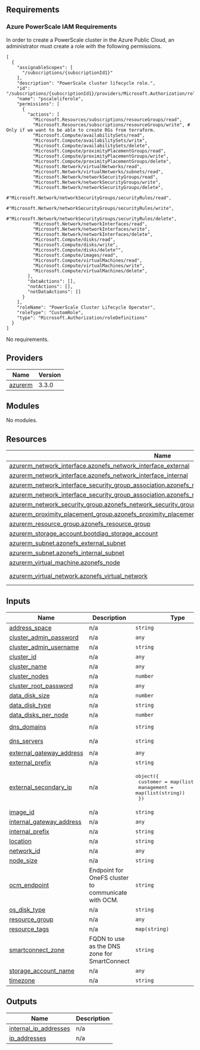## Requirements

### Azure PowerScale IAM Requirements

In order to create a PowerScale cluster in the Azure Public Cloud, an administrator must create a role with the following permissions.

```
[
  {
    "assignableScopes": [
      "/subscriptions/{subscriptionId1}"
    ],
    "description": "PowerScale cluster lifecycle role.",
    "id": "/subscriptions/{subscriptionId1}/providers/Microsoft.Authorization/roleDefinitions/pscaleliferole",
    "name": "pscaleliferole",
    "permissions": [
      {
        "actions": [
          "Microsoft.Resources/subscriptions/resourceGroups/read",
          "Microsoft.Resources/subscriptions/resourceGroups/write", # Only if we want to be able to create RGs from terraform.
          "Microsoft.Compute/availabilitySets/read",
          "Microsoft.Compute/availabilitySets/write",
          "Microsoft.Compute/availabilitySets/delete",
          "Microsoft.Compute/proximityPlacementGroups/read",
          "Microsoft.Compute/proximityPlacementGroups/write",
          "Microsoft.Compute/proximityPlacementGroups/delete",
          "Microsoft.Network/virtualNetworks/read",
          "Microsoft.Network/virtualNetworks/subnets/read",
          "Microsoft.Network/networkSecurityGroups/read",
          "Microsoft.Network/networkSecurityGroups/write",
          "Microsoft.Network/networkSecurityGroups/delete",
          #"Microsoft.Network/networkSecurityGroups/securityRules/read",
          #"Microsoft.Network/networkSecurityGroups/securityRules/write",
          #"Microsoft.Network/networkSecurityGroups/securityRules/delete",
          "Microsoft.Network/networkInterfaces/read",
          "Microsoft.Network/networkInterfaces/write",
          "Microsoft.Network/networkInterfaces/delete",
          "Microsoft.Compute/disks/read",
          "Microsoft.Compute/disks/write",
          "Microsoft.Compute/disks/delete"",
          "Microsoft.Compute/images/read",
          "Microsoft.Compute/virtualMachines/read",
          "Microsoft.Compute/virtualMachines/write",
          "Microsoft.Compute/virtualMachines/delete",
        ],
        "dataActions": [],
        "notActions": [],
        "notDataActions": []
      }
    ],
    "roleName": "PowerScale Cluster Lifecycle Operator",
    "roleType": "CustomRole",
    "type": "Microsoft.Authorization/roleDefinitions"
  }
]
```

No requirements.

## Providers

| Name | Version |
|------|---------|
| <a name="provider_azurerm"></a> [azurerm](#provider\_azurerm) | 3.3.0 |

## Modules

No modules.

## Resources

| Name | Type |
|------|------|
| [azurerm_network_interface.azonefs_network_interface_external](https://registry.terraform.io/providers/hashicorp/azurerm/latest/docs/resources/network_interface) | resource |
| [azurerm_network_interface.azonefs_network_interface_internal](https://registry.terraform.io/providers/hashicorp/azurerm/latest/docs/resources/network_interface) | resource |
| [azurerm_network_interface_security_group_association.azonefs_network_interface_external_nsg_association](https://registry.terraform.io/providers/hashicorp/azurerm/latest/docs/resources/network_interface_security_group_association) | resource |
| [azurerm_network_interface_security_group_association.azonefs_network_interface_internal_nsg_association](https://registry.terraform.io/providers/hashicorp/azurerm/latest/docs/resources/network_interface_security_group_association) | resource |
| [azurerm_network_security_group.azonefs_network_security_group](https://registry.terraform.io/providers/hashicorp/azurerm/latest/docs/resources/network_security_group) | resource |
| [azurerm_proximity_placement_group.azonefs_proximity_placement_group](https://registry.terraform.io/providers/hashicorp/azurerm/latest/docs/resources/proximity_placement_group) | resource |
| [azurerm_resource_group.azonefs_resource_group](https://registry.terraform.io/providers/hashicorp/azurerm/latest/docs/resources/resource_group) | resource |
| [azurerm_storage_account.bootdiag_storage_account](https://registry.terraform.io/providers/hashicorp/azurerm/latest/docs/resources/storage_account) | resource |
| [azurerm_subnet.azonefs_external_subnet](https://registry.terraform.io/providers/hashicorp/azurerm/latest/docs/resources/subnet) | resource |
| [azurerm_subnet.azonefs_internal_subnet](https://registry.terraform.io/providers/hashicorp/azurerm/latest/docs/resources/subnet) | resource |
| [azurerm_virtual_machine.azonefs_node](https://registry.terraform.io/providers/hashicorp/azurerm/latest/docs/resources/virtual_machine) | resource |
| [azurerm_virtual_network.azonefs_virtual_network](https://registry.terraform.io/providers/hashicorp/azurerm/latest/docs/data-sources/virtual_network) | data source |

## Inputs

| Name | Description | Type | Default | Required |
|------|-------------|------|---------|:--------:|
| <a name="input_address_space"></a> [address\_space](#input\_address\_space) | n/a | `string` | `"10.20.0.0/16"` | no |
| <a name="input_cluster_admin_password"></a> [cluster\_admin\_password](#input\_cluster\_admin\_password) | n/a | `any` | n/a | yes |
| <a name="input_cluster_admin_username"></a> [cluster\_admin\_username](#input\_cluster\_admin\_username) | n/a | `string` | `"azonefs"` | no |
| <a name="input_cluster_id"></a> [cluster\_id](#input\_cluster\_id) | n/a | `any` | `null` | no |
| <a name="input_cluster_name"></a> [cluster\_name](#input\_cluster\_name) | n/a | `any` | n/a | yes |
| <a name="input_cluster_nodes"></a> [cluster\_nodes](#input\_cluster\_nodes) | n/a | `number` | `3` | no |
| <a name="input_cluster_root_password"></a> [cluster\_root\_password](#input\_cluster\_root\_password) | n/a | `any` | n/a | yes |
| <a name="input_data_disk_size"></a> [data\_disk\_size](#input\_data\_disk\_size) | n/a | `number` | `12` | no |
| <a name="input_data_disk_type"></a> [data\_disk\_type](#input\_data\_disk\_type) | n/a | `string` | `"StandardSSD_LRS"` | no |
| <a name="input_data_disks_per_node"></a> [data\_disks\_per\_node](#input\_data\_disks\_per\_node) | n/a | `number` | `3` | no |
| <a name="input_dns_domains"></a> [dns\_domains](#input\_dns\_domains) | n/a | `string` | `"c.daring-sunset-250103.internal"` | no |
| <a name="input_dns_servers"></a> [dns\_servers](#input\_dns\_servers) | n/a | `string` | `"[ \"168.63.129.16\", \"169.254.169.254\"]"` | no |
| <a name="input_external_gateway_address"></a> [external\_gateway\_address](#input\_external\_gateway\_address) | n/a | `any` | `null` | no |
| <a name="input_external_prefix"></a> [external\_prefix](#input\_external\_prefix) | n/a | `string` | `"10.20.2.0/24"` | no |
| <a name="input_external_secondary_ip"></a> [external\_secondary\_ip](#input\_external\_secondary\_ip) | n/a | <pre>object({<br>    customer   = map(list(string))<br>    management = map(list(string))<br>  })</pre> | <pre>{<br>  "customer": {},<br>  "management": {}<br>}</pre> | no |
| <a name="input_image_id"></a> [image\_id](#input\_image\_id) | n/a | `string` | `""` | no |
| <a name="input_internal_gateway_address"></a> [internal\_gateway\_address](#input\_internal\_gateway\_address) | n/a | `any` | `null` | no |
| <a name="input_internal_prefix"></a> [internal\_prefix](#input\_internal\_prefix) | n/a | `string` | `"10.20.1.0/24"` | no |
| <a name="input_location"></a> [location](#input\_location) | n/a | `string` | `"centralus"` | no |
| <a name="input_network_id"></a> [network\_id](#input\_network\_id) | n/a | `any` | n/a | yes |
| <a name="input_node_size"></a> [node\_size](#input\_node\_size) | n/a | `string` | `"Standard_D32s_v4"` | no |
| <a name="input_ocm_endpoint"></a> [ocm\_endpoint](#input\_ocm\_endpoint) | Endpoint for OneFS cluster to communicate with OCM. | `string` | `""` | no |
| <a name="input_os_disk_type"></a> [os\_disk\_type](#input\_os\_disk\_type) | n/a | `string` | `"Standard_LRS"` | no |
| <a name="input_resource_group"></a> [resource\_group](#input\_resource\_group) | n/a | `any` | `null` | no |
| <a name="input_resource_tags"></a> [resource\_tags](#input\_resource\_tags) | n/a | `map(string)` | `{}` | no |
| <a name="input_smartconnect_zone"></a> [smartconnect\_zone](#input\_smartconnect\_zone) | FQDN to use as the DNS zone for SmartConnect | `string` | `""` | no |
| <a name="input_storage_account_name"></a> [storage\_account\_name](#input\_storage\_account\_name) | n/a | `any` | `null` | no |
| <a name="input_timezone"></a> [timezone](#input\_timezone) | n/a | `string` | `"Greenwich Mean Time"` | no |

## Outputs

| Name | Description |
|------|-------------|
| <a name="output_internal_ip_addresses"></a> [internal\_ip\_addresses](#output\_internal\_ip\_addresses) | n/a |
| <a name="output_ip_addresses"></a> [ip\_addresses](#output\_ip\_addresses) | n/a |

